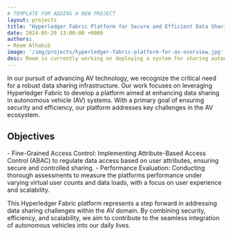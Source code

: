 ```yaml
---
# TEMPLATE FOR ADDING A NEW PROJECT
layout: projects
title: "Hyperledger Fabric Platform for Secure and Efficient Data Sharing in Autonomous Vehicles"
date: 2024-05-20 13:00:00 +0000
authors:
- Reem Alhabib
image: '/img/projects/hyperledger-fabric-platform-for-av-overview.jpg' # Put image in /img/ folder
desc: Reem is currently working on deploying a system for sharing autonomous vehicle data using Hyperledger Fabric and IPFS
---
```

In our pursuit of advancing AV technology, we recognize the critical need for a robust data sharing infrastructure. Our work focuses on leveraging Hyperledger Fabric to develop a platform aimed at enhancing data sharing in autonomous vehicle (AV) systems. With a primary goal of ensuring security and efficiency, our platform addresses key challenges in the AV ecosystem.

<h2>Objectives</h2>
 - Fine-Grained Access Control: Implementing Attribute-Based Access Control (ABAC) to regulate data access based on user attributes, ensuring secure and controlled sharing.
 - Performance Evaluation: Conducting thorough assessments to measure the platforms performance under varying virtual user counts and data loads, with a focus on user experience and scalability.

This Hyperledger Fabric platform represents a step forward in addressing data sharing challenges within the AV domain. By combining security, efficiency, and scalability, we aim to contribute to the seamless integration of autonomous vehicles into our daily lives.